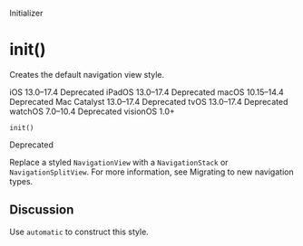 Initializer

# init()

Creates the default navigation view style.

iOS 13.0–17.4  Deprecated  iPadOS 13.0–17.4  Deprecated  macOS 10.15–14.4
Deprecated  Mac Catalyst 13.0–17.4  Deprecated  tvOS 13.0–17.4  Deprecated
watchOS 7.0–10.4  Deprecated  visionOS 1.0+

    
    
    init()

Deprecated

Replace a styled `NavigationView` with a `NavigationStack` or
`NavigationSplitView`. For more information, see Migrating to new navigation
types.

## Discussion

Use `automatic` to construct this style.

